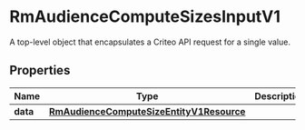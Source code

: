 

# RmAudienceComputeSizesInputV1

A top-level object that encapsulates a Criteo API request for a single value.

## Properties

| Name | Type | Description | Notes |
|------------ | ------------- | ------------- | -------------|
|**data** | [**RmAudienceComputeSizeEntityV1Resource**](RmAudienceComputeSizeEntityV1Resource.md) |  |  [optional] |



